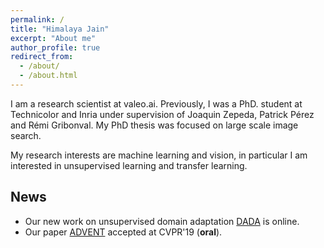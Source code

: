```yaml
---
permalink: /
title: "Himalaya Jain"
excerpt: "About me"
author_profile: true
redirect_from:
  - /about/
  - /about.html
---
```


I am a research scientist at valeo.ai. Previously, I was a PhD. student at Technicolor and Inria under supervision of Joaquin Zepeda, Patrick Pérez and Rémi Gribonval. My PhD thesis was focused on large scale image search.

My research interests are machine learning and vision, in particular I am interested in unsupervised learning and transfer learning.

## News

* Our new work on unsupervised domain adaptation [DADA](https://arxiv.org/abs/1904.01886) is online.
* Our paper [ADVENT](https://arxiv.org/abs/1811.12833) accepted at CVPR'19 (**oral**).
